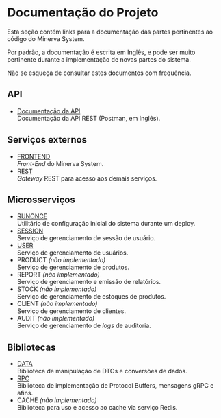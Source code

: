 # Documentação do Projeto

Esta seção contém links para a documentação das partes pertinentes ao código
do Minerva System.

Por padrão, a documentação é escrita em Inglês, e pode ser muito pertinente
durante a implementação de novas partes do sistema.

Não se esqueça de consultar estes documentos com frequência.

## API

- [Documentação da API](https://documenter.getpostman.com/view/17061755/Uyxoi4MU) \
  Documentação da API REST (Postman, em Inglês).

## Serviços externos

- [FRONTEND](./doc/minerva_frontend/index.html) \
  _Front-End_ do Minerva System.
- [REST](./doc/minerva_rest/index.html) \
  _Gateway_ REST para acesso aos demais serviços.

## Microsserviços

- [RUNONCE](./doc/minerva_runonce/index.html) \
  Utilitário de configuração inicial do sistema durante um deploy.
- [SESSION](./doc/minerva_session/index.html) \
  Serviço de gerenciamento de sessão de usuário.
- [USER](./doc/minerva_user/index.html) \
  Serviço de gerenciamento de usuários.
- PRODUCT _(não implementado)_ \
  Serviço de gerenciamento de produtos.
- REPORT _(não implementado)_ \
  Serviço de gerenciamento e emissão de relatórios.
- STOCK _(não implementado)_ \
  Serviço de gerenciamento de estoques de produtos.
- CLIENT _(não implementado)_ \
  Serviço de gerenciamento de clientes.
- AUDIT _(não implementado)_ \
  Serviço de gerenciamento de _logs_ de auditoria.

## Bibliotecas

- [DATA](./doc/minerva_data/index.html) \
  Biblioteca de manipulação de DTOs e conversões de dados.
- [RPC](./doc/minerva_rpc/index.html) \
  Biblioteca de implementação de Protocol Buffers, mensagens gRPC e afins.
- CACHE _(não implementado)_ \
  Biblioteca para uso e acesso ao cache via serviço Redis.



